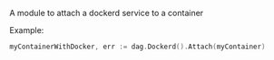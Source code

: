 A module to attach a dockerd service to a container

Example:

```go
myContainerWithDocker, err := dag.Dockerd().Attach(myContainer)
```

